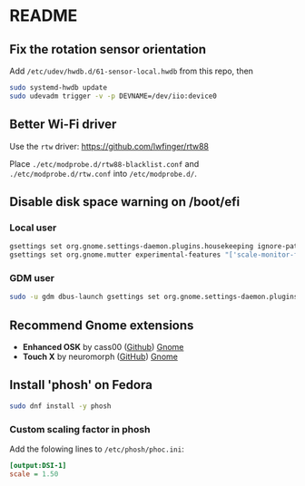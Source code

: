 # README

## Fix the rotation sensor orientation

Add `/etc/udev/hwdb.d/61-sensor-local.hwdb` from this repo, then

```bash
sudo systemd-hwdb update
sudo udevadm trigger -v -p DEVNAME=/dev/iio:device0
```

## Better Wi-Fi driver

Use the `rtw` driver: https://github.com/lwfinger/rtw88

Place `./etc/modprobe.d/rtw88-blacklist.conf` and `./etc/modprobe.d/rtw.conf` into `/etc/modprobe.d/`. 


## Disable disk space warning on /boot/efi

### Local user
```bash
gsettings set org.gnome.settings-daemon.plugins.housekeeping ignore-paths "['/boot/efi']"
gsettings set org.gnome.mutter experimental-features "['scale-monitor-framebuffer']"
```

### GDM user
```bash
sudo -u gdm dbus-launch gsettings set org.gnome.settings-daemon.plugins.housekeeping ignore-paths "['/boot/efi']"
```


## Recommend Gnome extensions

- **Enhanced OSK** by cass00 ([Github](https://github.com/cass00/enhanced-osk-gnome-ext)) [Gnome](https://extensions.gnome.org/extension/6595/enhanced-osk/)
- **Touch X** by neuromorph ([GitHub](https://github.com/neuromorph/touchx)) [Gnome](ihttps://extensions.gnome.org/extension/6156/touch-x/)

## Install 'phosh' on Fedora

```bash
sudo dnf install -y phosh
```

### Custom scaling factor in phosh

Add the folowing lines to `/etc/phosh/phoc.ini`:

```ini
[output:DSI-1]
scale = 1.50
```
